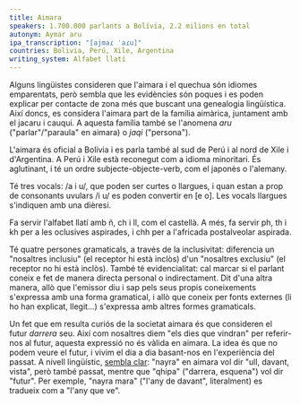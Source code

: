 ```yaml
---
title: Aimara
speakers: 1.700.000 parlants a Bolívia, 2.2 milions en total
autonym: Aymar aru
ipa_transcription: "[ajmaɾ ˈaɾu]"
countries: Bolivia, Perú, Xile, Argentina
writing_system: Alfabet llatí
---
```


Alguns lingüistes consideren que l'aimara i el quechua són idiomes emparentats, però sembla que les evidències són poques i es poden explicar per contacte de zona més que buscant una genealogia lingüística. Així doncs, es considera l'aimara part de la família aimàrica, juntament amb el jacaru i cauqui. A aquesta família també se l'anomena *aru* ("parlar"/"paraula" en aimara) o *jaqi* ("persona").

L'aimara és oficial a Bolívia i es parla també al sud de Perú i al nord de Xile i d'Argentina. A Perú i Xile està reconegut com a idioma minoritari. És aglutinant, i té un ordre subjecte-objecte-verb, com el japonès o l'alemany.

Té tres vocals: /a i u/, que poden ser curtes o llargues, i quan estan a prop de consonants uvulars /i u/ es poden convertir en [e o]. Les vocals llargues s'indiquen amb una dièresi. 

Fa servir l'alfabet llatí amb ñ, ch i ll, com el castellà. A més, fa servir ph, th i kh per a les oclusives aspirades, i chh per a l'africada postalveolar aspirada.

Té quatre persones gramaticals, a través de la inclusivitat: diferencia un "nosaltres inclusiu" (el receptor hi està inclòs) d'un "nosaltres exclusiu" (el receptor no hi està inclòs). També té evidencialitat: cal marcar si el parlant coneix e fet de manera directa personal o indirectament. Dit d'una altra manera, allò que l'emissor diu i sap pels seus propis coneixements s'expressa amb una forma gramatical, i allò que coneix per fonts externes (li ho han explicat, llegit...) s'expressa amb altres formes gramaticals.

Un fet que em resulta curiós de la societat aimara és que consideren el futur *darrera* seu. Així com nosaltres diem "els dies que vindran" per referir-nos al futur, aquesta expressió no és vàlida en aimara. La idea és que no podem veure el futur, i vivim el dia a dia basant-nos en l'experiència del passat. A nivell lingüístic, [sembla clar][past]: "nayra" en aimara vol dir "ull, davant, vista", però també passat, mentre que "qhipa" ("darrera, esquena") vol dir "futur". Per exemple, "nayra mara" ("l'any de davant", literalment) es tradueix com a "l'any que ve".

[past]: https://ucsdnews.ucsd.edu/archive/newsrel/soc/backsfuture06.asp
